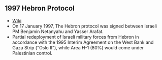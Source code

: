 ## 1997 Hebron Protocol
- [Wiki](https://en.wikipedia.org/wiki/Protocol_Concerning_the_Redeployment_in_Hebron)
- On 17 January 1997, The Hebron protocol was signed between Israeli PM Benjamin Netanyahu and Yasser Arafat.
- Partial redeployment of Israeli military forces from Hebron in accordance with the 1995 Interim Agreement on the West Bank and Gaza Strip ("Oslo II"), while Area H-1 (80%) would come under Palestinian control.